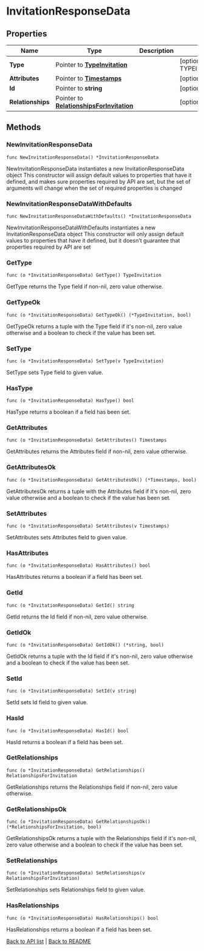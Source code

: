 # InvitationResponseData

## Properties

Name | Type | Description | Notes
------------ | ------------- | ------------- | -------------
**Type** | Pointer to [**TypeInvitation**](TypeInvitation.md) |  | [optional] [default to TYPEINVITATION_INVITATION]
**Attributes** | Pointer to [**Timestamps**](Timestamps.md) |  | [optional] 
**Id** | Pointer to **string** |  | [optional] [readonly] 
**Relationships** | Pointer to [**RelationshipsForInvitation**](RelationshipsForInvitation.md) |  | [optional] 

## Methods

### NewInvitationResponseData

`func NewInvitationResponseData() *InvitationResponseData`

NewInvitationResponseData instantiates a new InvitationResponseData object
This constructor will assign default values to properties that have it defined,
and makes sure properties required by API are set, but the set of arguments
will change when the set of required properties is changed

### NewInvitationResponseDataWithDefaults

`func NewInvitationResponseDataWithDefaults() *InvitationResponseData`

NewInvitationResponseDataWithDefaults instantiates a new InvitationResponseData object
This constructor will only assign default values to properties that have it defined,
but it doesn't guarantee that properties required by API are set

### GetType

`func (o *InvitationResponseData) GetType() TypeInvitation`

GetType returns the Type field if non-nil, zero value otherwise.

### GetTypeOk

`func (o *InvitationResponseData) GetTypeOk() (*TypeInvitation, bool)`

GetTypeOk returns a tuple with the Type field if it's non-nil, zero value otherwise
and a boolean to check if the value has been set.

### SetType

`func (o *InvitationResponseData) SetType(v TypeInvitation)`

SetType sets Type field to given value.

### HasType

`func (o *InvitationResponseData) HasType() bool`

HasType returns a boolean if a field has been set.

### GetAttributes

`func (o *InvitationResponseData) GetAttributes() Timestamps`

GetAttributes returns the Attributes field if non-nil, zero value otherwise.

### GetAttributesOk

`func (o *InvitationResponseData) GetAttributesOk() (*Timestamps, bool)`

GetAttributesOk returns a tuple with the Attributes field if it's non-nil, zero value otherwise
and a boolean to check if the value has been set.

### SetAttributes

`func (o *InvitationResponseData) SetAttributes(v Timestamps)`

SetAttributes sets Attributes field to given value.

### HasAttributes

`func (o *InvitationResponseData) HasAttributes() bool`

HasAttributes returns a boolean if a field has been set.

### GetId

`func (o *InvitationResponseData) GetId() string`

GetId returns the Id field if non-nil, zero value otherwise.

### GetIdOk

`func (o *InvitationResponseData) GetIdOk() (*string, bool)`

GetIdOk returns a tuple with the Id field if it's non-nil, zero value otherwise
and a boolean to check if the value has been set.

### SetId

`func (o *InvitationResponseData) SetId(v string)`

SetId sets Id field to given value.

### HasId

`func (o *InvitationResponseData) HasId() bool`

HasId returns a boolean if a field has been set.

### GetRelationships

`func (o *InvitationResponseData) GetRelationships() RelationshipsForInvitation`

GetRelationships returns the Relationships field if non-nil, zero value otherwise.

### GetRelationshipsOk

`func (o *InvitationResponseData) GetRelationshipsOk() (*RelationshipsForInvitation, bool)`

GetRelationshipsOk returns a tuple with the Relationships field if it's non-nil, zero value otherwise
and a boolean to check if the value has been set.

### SetRelationships

`func (o *InvitationResponseData) SetRelationships(v RelationshipsForInvitation)`

SetRelationships sets Relationships field to given value.

### HasRelationships

`func (o *InvitationResponseData) HasRelationships() bool`

HasRelationships returns a boolean if a field has been set.


[Back to API list](../README.md#documentation-for-api-endpoints) | [Back to README](../README.md)


